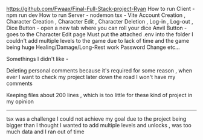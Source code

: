 https://github.com/Fwaax/Final-Full-Stack-project-Ryan
How to run Client - npm run dev
How to run Server - nodemon
tsx - Vite 
Account Creation , Character Creation , Character Edit , Character Deletion , Log-in , Log-out , 
Dice Button - open a new tab where you can roll your dice
Anvil Button - goes to the Character Edit page
Must put the attached .env into the folder
I couldn't add multiple levels to the game due to lack of time and the game being huge
Healing/Damage/Long-Rest work
Password Change etc...

Somethings I didn't like -

Deleting personal comments because it's required for some reason , when ever I want to check my project later down the road I won't have my comments

Keeping files about 200 lines , which is too little for these kind of project in my opinion


-----------------------------------------
tsx was a challenge 
I could not achieve my goal due to the project being bigger than I thought I wanted to add multiple levels and unlocks , was too much data and I ran out of time 
